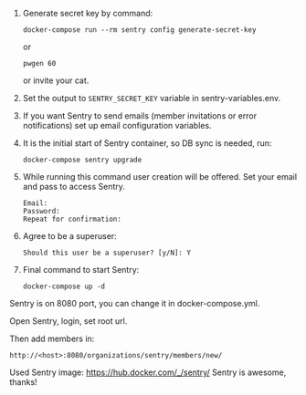 1. Generate secret key by command:

    ```docker-compose run --rm sentry config generate-secret-key```

   or

    ```pwgen 60```

   or invite your cat.

1. Set the output to `SENTRY_SECRET_KEY` variable in sentry-variables.env.

1. If you want Sentry to send emails (member invitations or error notifications) set up email configuration variables.

1. It is the initial start of Sentry container, so DB sync is needed, run:

    ```docker-compose sentry upgrade```

1. While running this command user creation will be offered. Set your email and pass to access Sentry.

    ```Would you like to create a user account now? [Y/n]:
    Email:
    Password:
    Repeat for confirmation:
    ```

1. Agree to be a superuser:

    ```Should this user be a superuser? [y/N]: Y```

1. Final command to start Sentry:

    ```docker-compose up -d```

Sentry is on 8080 port, you can change it in docker-compose.yml.

Open Sentry, login, set root url.

Then add members in:

    http://<host>:8080/organizations/sentry/members/new/

Used Sentry image:
https://hub.docker.com/_/sentry/
Sentry is awesome, thanks!
